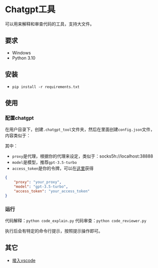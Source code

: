 # Chatgpt工具

可以用来解释和审查代码的工具，支持大文件。

## 要求

- Windows
- Python 3.10

## 安装

- `pip install -r requirements.txt`

## 使用

### 配置chatgpt

在用户目录下，创建`.chatgpt_tool`文件夹，然后在里面创建`config.json`文件，内容类似于：

其中：

- `proxy`是代理，根据你的代理来设定，类似于：socks5h://localhost:38888
- `model`是模型，推荐`gpt-3.5-turbo`
- `access_token`是你的令牌，可以在[这里](https://chat.openai.com/api/auth/session)获得

```json
{
    "proxy": "your_proxy",
    "model": "gpt-3.5-turbo",
    "access_token": "your_access_token"
}
```

### 运行

代码解释：`python code_explain.py`
代码审查：`python code_reviewer.py`

执行后会有特定的命令行提示，按照提示操作即可。

## 其它

- [接入vscode](doc/vscode.md)
